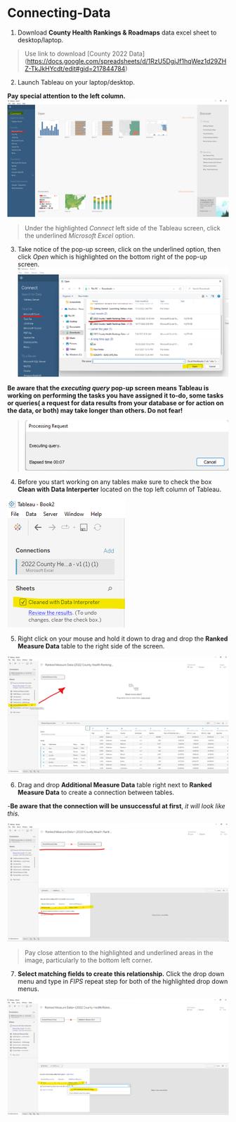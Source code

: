 # Connecting-Data
1. Download **County Health Rankings & Roadmaps** data excel sheet to desktop/laptop.

>Use link to download [County 2022 Data] (https://docs.google.com/spreadsheets/d/1RzU5DgjJf1hqWez1d29ZHZ-TkJkHYcdt/edit#gid=217844784)
2. Launch Tableau on your laptop/desktop.

**Pay special attention to the left column.** 
![Tableau Connect](https://github.com/yassminarlen/Connecting-Data/blob/main/Connecting%20Data.png?raw=true.png)

>Under the highlighted *Connect* left side of the Tableau screen, click the underlined *Microsoft Excel* option. 

3. Take notice of the pop-up screen, click on the underlined option, then click *Open* which is highlighted on the bottom right of the pop-up screen.
![Connect Excel Sheet](https://github.com/yassminarlen/Connecting-Data/blob/main/Connecting%20Excel%20Sheet.png?raw=true.png)

**Be aware that the *executing query* pop-up screen means Tableau is working on performing the tasks you have assigned it to-do, some tasks or queries( a request for data results from your database or for action on the data, or both) may take longer than others. Do not fear!**

>![Executing Query](https://github.com/yassminarlen/Connecting-Data/blob/main/executing%20query.png?raw=true.png)

4. Before you start working on any tables make sure to check the box **Clean with Data Interperter** located on the top left column of Tableau.

![Clean Data](https://github.com/yassminarlen/Connecting-Data/blob/main/Clean%20with%20Data%20Int.png?raw=true.png)

5. Right click on your mouse and hold it down to drag and drop the **Ranked Measure Data** table to the right side of the screen. 

![Drag and Drop](https://github.com/yassminarlen/Connecting-Data/blob/main/drag%20and%20drop.png?raw=true.png)

6. Drag and drop **Additional Measure Data** table right next to **Ranked Measure Data** to create a connection between tables.

 -**Be aware that the connection will be unsuccessful at first**, *it will look like this.*
 
![First Attempt at Connection](https://github.com/yassminarlen/Connecting-Data/blob/main/First%20attempt%20at%20connection.png?raw=true.png)

>Pay close attention to the highlighted and underlined areas in the image, particularly to the bottom left corner. 

7. **Select matching fields to create this relationship.** Click the drop down menu and type in *FIPS* repeat step for both of the highlighted drop down menus. 

![Matching Fields](https://github.com/yassminarlen/Connecting-Data/blob/main/Matching%20Fields.png?raw=true.png)

